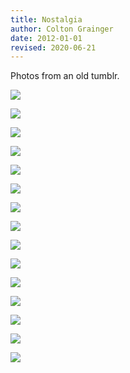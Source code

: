 ```yaml
---
title: Nostalgia 
author: Colton Grainger
date: 2012-01-01
revised: 2020-06-21
---
```


Photos from an old tumblr.

![](attached/2012-tumblr-15.jpg)

![](attached/2012-tumblr-14.jpg)

![](attached/2012-tumblr-13.jpg)

![](attached/2012-tumblr-12.jpg)

![](attached/2012-tumblr-11.jpg)

![](attached/2012-tumblr-10.jpg)

![](attached/2012-tumblr-09.jpg)

![](attached/2012-tumblr-08.jpg)

![](attached/2012-tumblr-07.jpg)

![](attached/2012-tumblr-06.jpg)

![](attached/2012-tumblr-05.jpg)

![](attached/2012-tumblr-04.jpg)

![](attached/2012-tumblr-03.jpg)

![](attached/2012-tumblr-02.jpg)

![](attached/2012-tumblr-01.jpg)

